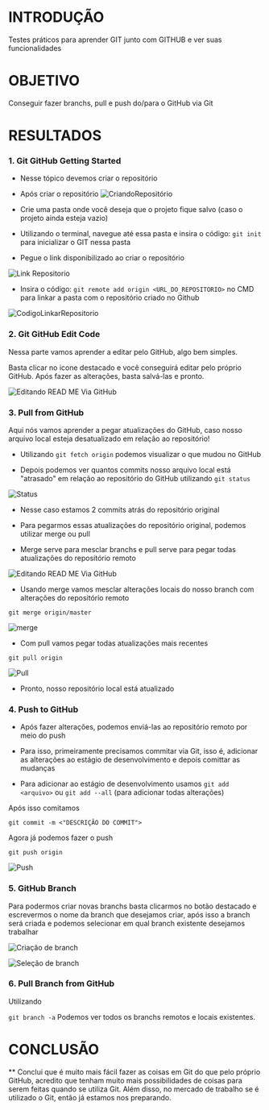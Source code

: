 
# INTRODUÇÃO

Testes práticos para aprender GIT junto com GITHUB e ver suas funcionalidades

# OBJETIVO
Conseguir fazer branchs, pull e push do/para o GitHub via Git 

# RESULTADOS

### 1.  Git GitHub Getting Started

- Nesse tópico devemos criar o repositório

- Após criar o repositório
![CriandoRepositório](/imgsREADME/criarRep.png)

- Crie uma pasta onde você deseja que o projeto fique salvo (caso o projeto ainda esteja vazio)

- Utilizando o terminal, navegue até essa pasta e insira o código: `git init`
 para inicializar o GIT nessa pasta

- Pegue o link disponibilizado ao criar o repositório

![Link Repositorio](/imgsREADME/linkRep.png)

- Insira o código: 
`git remote add origin <URL_DO_REPOSITORIO>` 
no CMD para linkar a pasta com o repositório criado no Github

![CodigoLinkarRepositorio](/imgsREADME/codigoLinkandoRep.png)


### 2.  Git GitHub Edit Code
Nessa parte vamos aprender a editar pelo GitHub, algo bem simples.

Basta clicar no icone destacado e você conseguirá editar pelo próprio GitHub. Após fazer as alterações, basta salvá-las e pronto.

![Editando READ ME Via GitHub](/imgsREADME/editViaGitHuB.png)


### 3. Pull from GitHub

Aqui nós vamos aprender a pegar atualizações do GitHub, caso nosso arquivo local esteja desatualizado em relação ao repositório!

- Utilizando `git fetch origin` podemos visualizar o que mudou no GitHub

- Depois podemos ver quantos commits nosso arquivo local está "atrasado" em relação ao repositório do GitHub utilizando `git status`

![Status](/imgsREADME/statusRep.png)

- Nesse caso estamos 2 commits atrás do repositório original

- Para pegarmos essas atualizações do repositório original, podemos utilizar merge ou pull 
- Merge serve para mesclar branchs e pull serve para pegar todas atualizações do repositório remoto

![Editando READ ME Via GitHub](/imgsREADME/me.png)

-  Usando merge vamos mesclar alterações locais do nosso branch com alterações do repositório remoto

`git merge origin/master`

![merge](/imgsREADME/mergeRep.png)


- Com pull vamos pegar todas atualizações mais recentes 

`git pull origin`

![Pull](/imgsREADME/pullRep.png)

- Pronto, nosso repositório local está atualizado 


### 4. Push to GitHub

- Após fazer alterações, podemos enviá-las ao repositório remoto por meio do push

- Para isso, primeiramente precisamos commitar via Git, isso é, adicionar as alterações ao estágio de desenvolvimento e depois comittar as mudanças

- Para adicionar ao estágio de desenvolvimento usamos 
`git add <arquivo>` ou `git add --all` (para adicionar todas alterações)

Após isso comitamos 

`git commit -m <"DESCRIÇÃO DO COMMIT">`

Agora já podemos fazer o push

`git push origin`

![Push](/imgsREADME/pushRep.png)


### 5. GitHub Branch

Para podermos criar novas branchs basta clicarmos no botão destacado e escrevermos o nome da branch que desejamos criar, após isso a branch será criada e podemos selecionar em qual branch existente desejamos trabalhar 

![Criação de branch](/imgsREADME/criabranchRep.png)

![Seleção de branch](/imgsREADME/selbranchRep.png)


### 6. Pull Branch from GitHub

Utilizando 

`git branch -a` Podemos ver todos os branchs remotos e locais existentes. 


# CONCLUSÃO

** Conclui que é muito mais fácil fazer as coisas em Git do que pelo próprio GitHub, acredito que tenham muito mais possibilidades de coisas para serem feitas quando se utiliza Git. Além disso, no mercado de trabalho se é utilizado o Git, então já estamos nos preparando.
